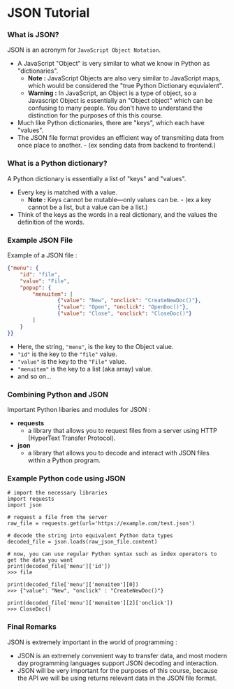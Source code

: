 # JSON Tutorial

### What is JSON?
JSON is an acronym for ```JavaScript Object Notation```.
-    A JavaScript "Object" is very similar to what we know in Python as "dictionaries".
        -  **Note :** JavaScript Objects are also very similar to JavaScript maps, which would be considered the "true Python Dictionary equvialent".
       - **Warning :** In JavaScript, an Object is a type of object, so a Javascript Object is essentially an "Object object" which can be confusing to many people. You don't have to understand the distinction for the purposes of this this course.
-   Much like Python dictionaries, there are "keys", which each have "values".
-   The JSON file format provides an efficient way of transmiting data from once place to another. 
        - (ex sending data from backend to frontend.)

### What is a Python dictionary?
A Python dictionary is essentially a list of "keys" and "values".
-    Every key is matched with a value.
        - **Note :** Keys cannot be mutable—only values can be. 
                - (ex a key cannot be a list, but a value can be a list.)
-    Think of the keys as the words in a real dictionary, and the values the definition of the words.
    
### Example JSON File
Example of a JSON file :
```JSON
{"menu": {
    "id": "file",
    "value": "File",
    "popup": {
        "menuitem": [
                {"value": "New", "onclick": "CreateNewDoc()"},
                {"value": "Open", "onclick": "OpenDoc()"},
                {"value": "Close", "onclick": "CloseDoc()"}
        ]
    }
}}
```
-    Here, the string, `"menu"`, is the key to the Object value.
-    `"id"` is the key to the `"file"` value.
-    `"value"` is the key to the `"File"` value.
-    `"menuitem"` is the key to a list (aka array) value.
-    and so on...

### Combining Python and JSON
Important Python libaries and modules for JSON :
-    **requests**
        - a library that allows you to request files from a server using HTTP (HyperText Transfer Protocol).
-    **json** 
        - a library that allows you to decode and interact with JSON files within a Python program.

### Example Python code using JSON
```python3
# import the necessary libraries
import requests
import json

# request a file from the server
raw_file = requests.get(url='https://example.com/test.json')

# decode the string into equivalent Python data types
decoded_file = json.loads(raw_json_file.content)

# now, you can use regular Python syntax such as index operators to get the data you want
print(decoded_file['menu']['id'])
>>> file

print(decoded_file['menu']['menuitem'][0])
>>> {"value": "New", "onclick" : "CreateNewDoc()"}

print(decoded_file['menu']['menuitem'][2]['onclick'])
>>> CloseDoc()
```

### Final Remarks
JSON is extremely important in the world of programming :
-    JSON is an extremely convenient way to transfer data, and most modern day programming languages support JSON decoding and interaction.
-   JSON will be very important for the purposes of this course, because the API we will be using returns relevant data in the JSON file format.
